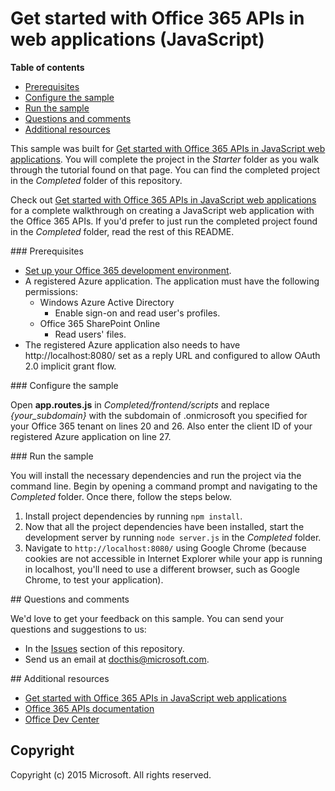 # Get started with Office 365 APIs in web applications (JavaScript)

**Table of contents**

* [Prerequisites](#prerequisites)
* [Configure the sample](#configure) 
* [Run the sample](#run-the-sample)
* [Questions and comments](#questions-and-comments)
* [Additional resources](#additional-resources)

This sample was built for [Get started with Office 365 APIs in JavaScript web applications](https://msdn.microsoft.com/en-us/office/office365/howto/get-started-with-JavaScript-and-Office-365-APIs). You will complete the project in the *Starter* folder as you walk through the tutorial found on that page. You can find the completed project in the *Completed* folder of this repository.

Check out [Get started with Office 365 APIs in JavaScript web applications](https://msdn.microsoft.com/en-us/office/office365/howto/get-started-with-JavaScript-and-Office-365-APIs) for a complete walkthrough on creating a JavaScript web application with the Office 365 APIs. If you'd prefer to just run the completed project found in the *Completed* folder, read the rest of this README. 

<a name="prerequisites"/>
### Prerequisites

* [Set up your Office 365 development environment](https://msdn.microsoft.com/en-us/office/office365/howto/setup-development-environment).
* A registered Azure application. The application must have the following permissions:
    * Windows Azure Active Directory
        * Enable sign-on and read user's profiles.
    * Office 365 SharePoint Online
        * Read users' files.
* The registered Azure application also needs to have http://localhost:8080/ set as a reply URL and configured to allow OAuth 2.0 implicit grant flow. 

<a name="configure"/>
### Configure the sample

Open **app.routes.js** in *Completed/frontend/scripts* and replace *{your_subdomain}* with the subdomain of .onmicrosoft you specified for your Office 365 tenant on lines 20 and 26. Also enter the client ID of your registered Azure application on line 27. 

<a name="run-the-sample"/>
### Run the sample

You will install the necessary dependencies and run the project via the command line. Begin by opening a command prompt and navigating to the *Completed* folder. Once there, follow the steps below.

1. Install project dependencies by running ```npm install```.
2. Now that all the project dependencies have been installed, start the development server by running ```node server.js``` in the *Completed* folder.
3. Navigate to ```http://localhost:8080/``` using Google Chrome (because cookies are not accessible in Internet Explorer while your app is running in localhost, you'll need to use a different browser, such as Google Chrome, to test your application).

<a name="questions-and-comments"/>
## Questions and comments

We'd love to get your feedback on this sample. You can send your questions and suggestions to us:

* In the [Issues](https://github.com/OfficeDev/O365-JavaScript-GetStarted/issues) section of this repository.
* Send us an email at [docthis@microsoft.com](mailto:docthis@microsoft.com?subject=Feedback%20on%20the%20Office%20365%20Get%20Started%20with%20Javascript%20sample).
  
<a name="additional-resources"/>
## Additional resources

* [Get started with Office 365 APIs in JavaScript web applications](http://aka.ms/get-started-with-js)
* [Office 365 APIs documentation](http://msdn.microsoft.com/office/office365/howto/platform-development-overview)
* [Office Dev Center](http://dev.office.com/)

## Copyright
Copyright (c) 2015 Microsoft. All rights reserved.
